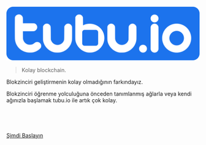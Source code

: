 <!-- _coverpage.md -->

![logo](../_media/tubuio.svg)


> Kolay blockchain.

Blokzinciri geliştirmenin kolay olmadığının farkındayız.

Blokzinciri öğrenme yolculuğuna önceden tanımlanmış ağlarla veya kendi ağınızla başlamak tubu.io ile artık çok kolay.

<p style="margin-bottom: 75px"></p>


[Şimdi Başlayın](#tubu)
